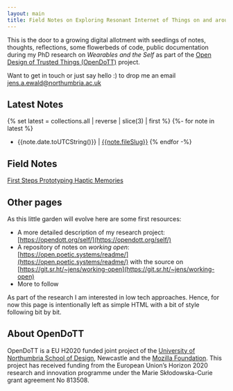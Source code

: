 ```yaml
---
layout: main
title: Field Notes on Exploring Resonant Internet of Things on and around the Body
---
```


This is the door to a growing digital allotment with seedlings of notes, thoughts, reflections, some flowerbeds of code, public documentation during my PhD research on _Wearables and the Self_ as part of the [Open Design of Trusted Things (OpenDoTT)](https://opendott.org) project.

Want to get in touch or just say hello :) to drop me an email [jens.a.ewald@northumbria.ac.uk](mailto:jens.a.ewald@northumbria.ac.uk)

## Latest Notes

{% set latest = collections.all | reverse | slice(3) | first %}
{%- for note in latest %}
- {{note.date.toUTCString()}} | [{{note.fileSlug}}]({{note.url}})
{% endfor -%}

## Field Notes

[First Steps Prototyping Haptic Memories](notes/20201130180325-haptic-memories-prototyping)

## Other pages

As this little garden will evolve here are some first resources:

- A more detailed description of my research project: [https://opendott.org/self/](https://opendott.org/self/)
- A repository of notes on _working open_: [https://open.poetic.systems/readme/](https://open.poetic.systems/readme/) with the source on [https://git.sr.ht/~jens/working-open](https://git.sr.ht/~jens/working-open)
- More to follow

As part of the research I am interested in low tech approaches. Hence, for now this page is intentionally left as simple HTML with a bit of style following bit by bit.
## About OpenDoTT

OpenDoTT is a EU H2020 funded joint project of the [University of Northumbria School of Design](https://northumbria.ac.uk/about-us/academic-departments/northumbria-school-of-design/), Newcastle and the [Mozilla Foundation](https://foundation.mozilla.org/). This project has received funding from the European Union’s Horizon 2020 research and innovation programme under the Marie Skłodowska-Curie grant agreement No 813508.
